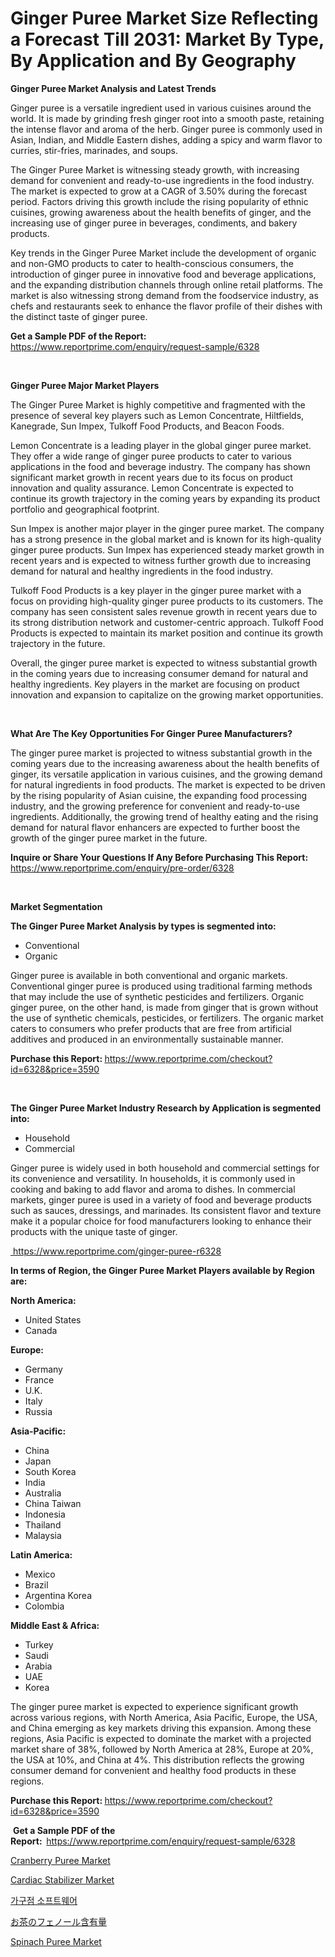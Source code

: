 <p><h1>Ginger Puree Market Size Reflecting a Forecast Till 2031: Market By Type, By Application and By Geography</h1></p><p><strong>Ginger Puree Market Analysis and Latest Trends</strong></p>
<p><p>Ginger puree is a versatile ingredient used in various cuisines around the world. It is made by grinding fresh ginger root into a smooth paste, retaining the intense flavor and aroma of the herb. Ginger puree is commonly used in Asian, Indian, and Middle Eastern dishes, adding a spicy and warm flavor to curries, stir-fries, marinades, and soups.</p><p>The Ginger Puree Market is witnessing steady growth, with increasing demand for convenient and ready-to-use ingredients in the food industry. The market is expected to grow at a CAGR of 3.50% during the forecast period. Factors driving this growth include the rising popularity of ethnic cuisines, growing awareness about the health benefits of ginger, and the increasing use of ginger puree in beverages, condiments, and bakery products.</p><p>Key trends in the Ginger Puree Market include the development of organic and non-GMO products to cater to health-conscious consumers, the introduction of ginger puree in innovative food and beverage applications, and the expanding distribution channels through online retail platforms. The market is also witnessing strong demand from the foodservice industry, as chefs and restaurants seek to enhance the flavor profile of their dishes with the distinct taste of ginger puree.</p></p>
<p><strong>Get a Sample PDF of the Report:&nbsp;</strong> <a href="https://www.reportprime.com/enquiry/request-sample/6328">https://www.reportprime.com/enquiry/request-sample/6328</a></p>
<p>&nbsp;</p>
<p><strong>Ginger Puree Major Market Players</strong></p>
<p><p>The Ginger Puree Market is highly competitive and fragmented with the presence of several key players such as Lemon Concentrate, Hiltfields, Kanegrade, Sun Impex, Tulkoff Food Products, and Beacon Foods.</p><p>Lemon Concentrate is a leading player in the global ginger puree market. They offer a wide range of ginger puree products to cater to various applications in the food and beverage industry. The company has shown significant market growth in recent years due to its focus on product innovation and quality assurance. Lemon Concentrate is expected to continue its growth trajectory in the coming years by expanding its product portfolio and geographical footprint.</p><p>Sun Impex is another major player in the ginger puree market. The company has a strong presence in the global market and is known for its high-quality ginger puree products. Sun Impex has experienced steady market growth in recent years and is expected to witness further growth due to increasing demand for natural and healthy ingredients in the food industry.</p><p>Tulkoff Food Products is a key player in the ginger puree market with a focus on providing high-quality ginger puree products to its customers. The company has seen consistent sales revenue growth in recent years due to its strong distribution network and customer-centric approach. Tulkoff Food Products is expected to maintain its market position and continue its growth trajectory in the future.</p><p>Overall, the ginger puree market is expected to witness substantial growth in the coming years due to increasing consumer demand for natural and healthy ingredients. Key players in the market are focusing on product innovation and expansion to capitalize on the growing market opportunities.</p></p>
<p>&nbsp;</p>
<p><strong>What Are The Key Opportunities For Ginger Puree Manufacturers?</strong></p>
<p><p>The ginger puree market is projected to witness substantial growth in the coming years due to the increasing awareness about the health benefits of ginger, its versatile application in various cuisines, and the growing demand for natural ingredients in food products. The market is expected to be driven by the rising popularity of Asian cuisine, the expanding food processing industry, and the growing preference for convenient and ready-to-use ingredients. Additionally, the growing trend of healthy eating and the rising demand for natural flavor enhancers are expected to further boost the growth of the ginger puree market in the future.</p></p>
<p><strong>Inquire or Share Your Questions If Any Before Purchasing This Report:</strong> <a href="https://www.reportprime.com/enquiry/pre-order/6328">https://www.reportprime.com/enquiry/pre-order/6328</a></p>
<p>&nbsp;</p>
<p><strong>Market Segmentation</strong></p>
<p><strong>The Ginger Puree Market Analysis by types is segmented into:</strong></p>
<p><ul><li>Conventional</li><li>Organic</li></ul></p>
<p><p>Ginger puree is available in both conventional and organic markets. Conventional ginger puree is produced using traditional farming methods that may include the use of synthetic pesticides and fertilizers. Organic ginger puree, on the other hand, is made from ginger that is grown without the use of synthetic chemicals, pesticides, or fertilizers. The organic market caters to consumers who prefer products that are free from artificial additives and produced in an environmentally sustainable manner.</p></p>
<p><strong>Purchase this Report:&nbsp;</strong><a href="https://www.reportprime.com/checkout?id=6328&price=3590">https://www.reportprime.com/checkout?id=6328&price=3590</a></p>
<p>&nbsp;</p>
<p><strong>The Ginger Puree Market Industry Research by Application is segmented into:</strong></p>
<p><ul><li>Household</li><li>Commercial</li></ul></p>
<p><p>Ginger puree is widely used in both household and commercial settings for its convenience and versatility. In households, it is commonly used in cooking and baking to add flavor and aroma to dishes. In commercial markets, ginger puree is used in a variety of food and beverage products such as sauces, dressings, and marinades. Its consistent flavor and texture make it a popular choice for food manufacturers looking to enhance their products with the unique taste of ginger.</p></p>
<p><a href="https://www.reportprime.com/ginger-puree-r6328">&nbsp;https://www.reportprime.com/ginger-puree-r6328</a></p>
<p><strong>In terms of Region, the Ginger Puree Market Players available by Region are:</strong></p>
<p>
    <p> <strong> North America: </strong>
        <ul>
            <li>United States</li>
            <li>Canada</li>
        </ul>
        </p> 
    <p> <strong> Europe: </strong>
        <ul>
            <li>Germany</li>
            <li>France</li>
            <li>U.K.</li>
            <li>Italy</li>
            <li>Russia</li>
        </ul>
        </p> 
    <p> <strong> Asia-Pacific: </strong>
        <ul>
            <li>China</li>
            <li>Japan</li>
            <li>South Korea</li>
            <li>India</li>
            <li>Australia</li>
            <li>China Taiwan</li>
            <li>Indonesia</li>
            <li>Thailand</li>
            <li>Malaysia</li>
        </ul>
        </p> 
    <p> <strong> Latin America: </strong>
        <ul>
            <li>Mexico</li>
            <li>Brazil</li>
            <li>Argentina Korea</li>
            <li>Colombia</li>
        </ul>
        </p> 
    <p> <strong> Middle East & Africa: </strong>
        <ul>
            <li>Turkey</li>
            <li>Saudi</li>
            <li>Arabia</li>
            <li>UAE</li>
            <li>Korea</li>
        </ul>
    </p>
    </p>
<p><p>The ginger puree market is expected to experience significant growth across various regions, with North America, Asia Pacific, Europe, the USA, and China emerging as key markets driving this expansion. Among these regions, Asia Pacific is expected to dominate the market with a projected market share of 38%, followed by North America at 28%, Europe at 20%, the USA at 10%, and China at 4%. This distribution reflects the growing consumer demand for convenient and healthy food products in these regions.</p></p>
<p><strong>Purchase this Report: </strong><a href="https://www.reportprime.com/checkout?id=6328&price=3590">https://www.reportprime.com/checkout?id=6328&price=3590</a></p>
<p>&nbsp;<strong>Get a Sample PDF of the Report:&nbsp;&nbsp;</strong><a href="https://www.reportprime.com/enquiry/request-sample/6328">https://www.reportprime.com/enquiry/request-sample/6328</a></p>
<p><strong></strong></p>
<p><p><a href="https://github.com/pennyaldbrittonh658/Market-Research-Report-List-1/blob/main/cranberry-puree-market.md">Cranberry Puree Market</a></p><p><a href="https://issuu.com/reportprime-2/docs/cardiac-stabilizer-market-size-2030.pptx">Cardiac Stabilizer Market</a></p><p><a href="https://medium.com/@joanacasper2001/%EA%B0%80%EA%B5%AC%EC%A0%90-%EC%86%8C%ED%94%84%ED%8A%B8%EC%9B%A8%EC%96%B4-%EC%8B%9C%EC%9E%A5-%EC%97%AD%ED%95%99-%EB%B0%8F-%EC%84%B1%EC%9E%A5-%EB%8F%99%EB%A0%A5%EC%9D%84-%EB%B6%84%EC%84%9D%ED%95%98%EA%B3%A0-2024%EB%85%84%EB%B6%80%ED%84%B0-2031%EB%85%84%EA%B9%8C%EC%A7%80-%EC%98%88%EC%B8%A1%ED%95%A9%EB%8B%88%EB%8B%A4-9a73c36d2ad2">가구점 소프트웨어</a></p><p><a href="https://medium.com/@jaylonlesch1993/%E3%81%8A%E8%8C%B6%E5%B8%82%E5%A0%B4%E3%81%AB%E3%81%8A%E3%81%91%E3%82%8B%E3%82%B0%E3%83%AD%E3%83%BC%E3%83%90%E3%83%AB%E3%83%95%E3%82%A7%E3%83%8E%E3%83%BC%E3%83%AB%E5%90%AB%E6%9C%89%E9%87%8F%E3%81%AE%E5%B8%82%E5%A0%B4%E8%A6%8F%E6%A8%A1%E3%81%8A%E3%82%88%E3%81%B3%E3%82%B7%E3%82%A7%E3%82%A2%E5%88%86%E6%9E%90-%E8%A3%BD%E5%93%81%E3%82%BF%E3%82%A4%E3%83%97%E5%88%A5-%E3%82%A2%E3%83%97%E3%83%AA%E3%82%B1%E3%83%BC%E3%82%B7%E3%83%A7%E3%83%B3%E5%88%A5-%E5%9C%B0%E5%9F%9F%E5%88%A5-%E4%BA%88%E6%B8%AC-2024%E5%B9%B4-2031%E5%B9%B4-602a3e042aac">お茶のフェノール含有量</a></p><p><a href="https://github.com/gcimaudf65/Market-Research-Report-List-1/blob/main/spinach-puree-market.md">Spinach Puree Market</a></p></p>